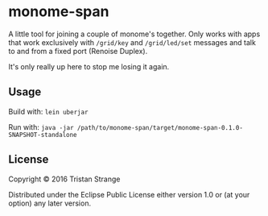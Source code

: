# monome-span

A little tool for joining a couple of monome's together. Only works with apps that work exclusively with `/grid/key` and `/grid/led/set` messages and talk to and from a fixed port (Renoise Duplex).

It's only really up here to stop me losing it again.

## Usage

Build with:
`lein uberjar`

Run with:
`java -jar /path/to/monome-span/target/monome-span-0.1.0-SNAPSHOT-standalone`

## License

Copyright © 2016 Tristan Strange

Distributed under the Eclipse Public License either version 1.0 or (at
your option) any later version.
